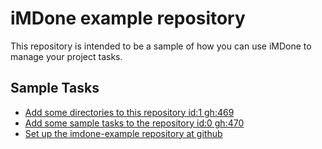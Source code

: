 iMDone example repository
====
This repository is intended to be a sample of how you can use iMDone to manage your project tasks.

Sample Tasks
----
- [Add some directories to this repository id:1 gh:469](#TODO:0)
- [Add some sample tasks to the repository id:0 gh:470](#TODO:30)
- [Set up the imdone-example repository at github](#DONE:0)
